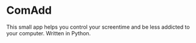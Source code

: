 # ComAdd
This small app helps you control your screentime and be less addicted to your computer. Written in Python.

